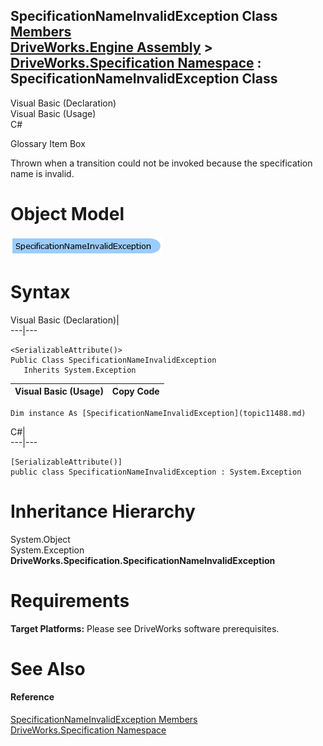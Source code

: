 SpecificationNameInvalidException Class   
[Members](topic11489.md)   
[DriveWorks.Engine Assembly](topic2156.md) > [DriveWorks.Specification Namespace](topic10764.md) : SpecificationNameInvalidException Class  
---  
  
Visual Basic (Declaration)    
Visual Basic (Usage)    
C# 

Glossary Item Box

Thrown when a transition could not be invoked because the specification name is invalid. 

# Object Model

![](dotnetdiagramimages/image584.png)

# Syntax

Visual Basic (Declaration)|   
---|---  
      
    
    <SerializableAttribute()>
    Public Class SpecificationNameInvalidException 
       Inherits System.Exception  
  
Visual Basic (Usage)| Copy Code  
---|---  
      
    
    Dim instance As [SpecificationNameInvalidException](topic11488.md)  
  
C#|   
---|---  
      
    
    [SerializableAttribute()]
    public class SpecificationNameInvalidException : System.Exception   
  
# Inheritance Hierarchy

System.Object  
System.Exception  
**DriveWorks.Specification.SpecificationNameInvalidException**  


# Requirements

**Target Platforms:** Please see DriveWorks software prerequisites.

# See Also

#### Reference

[SpecificationNameInvalidException Members](topic11489.md)   
[DriveWorks.Specification Namespace](topic10764.md)



